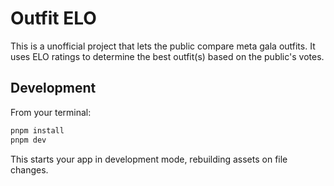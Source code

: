 # Outfit ELO

This is a unofficial project that lets the public compare meta gala outfits. It uses ELO ratings to determine the best outfit(s) based on the public's votes.

## Development

From your terminal:

```sh
pnpm install
pnpm dev
```

This starts your app in development mode, rebuilding assets on file changes.
